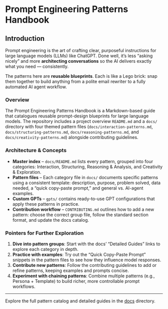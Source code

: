 # Prompt Engineering Patterns Handbook

## Introduction

Prompt engineering is the art of crafting clear, purposeful instructions for large language models (LLMs) like ChatGPT.
Done well, it’s less “asking nicely” and more **architecting conversations** so the AI delivers exactly what you need — consistently.

The patterns here are **reusable blueprints**. Each is like a Lego brick: snap them together to build anything from a polite email rewriter to a fully automated AI agent workflow.

### Overview

The Prompt Engineering Patterns Handbook is a Markdown-based guide that catalogues reusable prompt-design blueprints for large language models. The repository includes a project overview `README.md` and a `docs/` directory with four themed pattern files (`docs/interaction-patterns.md`, `docs/structuring-patterns.md`, `docs/reasoning-patterns.md`, and `docs/creativity-patterns.md`) alongside contributing guidelines.

### Architecture & Concepts

- **Master index** – `docs/README.md` lists every pattern, grouped into four categories: Interaction, Structuring, Reasoning & Analysis, and Creativity & Exploration.
- **Pattern files** – Each category file in `docs/` documents specific patterns using a consistent template: description, purpose, problem solved, data needed, a “quick copy-paste prompt,” and general vs. AI-agent examples.
- **Custom GPTs** – `gpts/` contains ready-to-use GPT configurations that apply these patterns in practice.
- **Contribution workflow** – `CONTRIBUTING.md` outlines how to add a new pattern: choose the correct group file, follow the standard section format, and update the docs catalog.

### Pointers for Further Exploration

1. **Dive into pattern groups**: Start with the docs’ “Detailed Guides” links to explore each category in depth.
2. **Practice with examples**: Try out the “Quick Copy-Paste Prompt” snippets in the pattern files to see how they influence model responses.
3. **Contribute new patterns**: Follow the contributing guidelines to add or refine patterns, keeping examples and prompts concise.
4. **Experiment with chaining patterns**: Combine multiple patterns (e.g., Persona + Template) to build richer, more controllable prompt workflows.

---

Explore the full pattern catalog and detailed guides in the [docs](./docs/README.md) directory.
